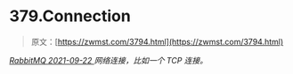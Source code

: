 <!--yml
category: 未分类
date: 0001-01-01 00:00:00
--->

# 379.Connection

> 原文：[https://zwmst.com/3794.html](https://zwmst.com/3794.html)

   [ *RabbitMQ* ](https://zwmst.com/rabbitmq)*[ <time datetime="2021-09-23T00:51:57+08:00"> 2021-09-22 </time> ](https://zwmst.com/3794.html)  网络连接，比如一个 TCP 连接。*